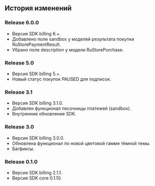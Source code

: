 ## История изменений

### Release 6.0.0
- Версия SDK billing 6.+.
- Добавлено поле sandbox у моделей результата покупки RuStorePaymentResult.
- Убрано поле description у модели RuStorePurchase.

### Release 5.0
- Версия SDK billing 5.+.
- Новый статус покупок PAUSED для подписок.

### Release 3.1
- Версия SDK billing 3.1.0.
- Добавлен функционал песочницы платежей (sandbox).
- Внутренние обновление SDK.

### Release 3.0
- Версия SDK billing 3.0.0.
- Обновлена функционал по новой цветовой гамме тёмной темы.
- Багфиксы.

### Release 0.1.0
- Версия SDK billing 2.1.1.
- Версия SDK core 0.1.10.
